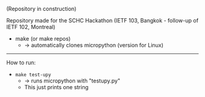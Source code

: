 (Repository in construction)

Repository made for the SCHC Hackathon (IETF 103, Bangkok - follow-up of IETF 102, Montreal)

* make
  (or make repos)
  * -> automatically clones micropython (version for Linux)

----

How to run:

* `make test-upy`
  * -> runs micropython with "testupy.py"
  * This just prints one string
